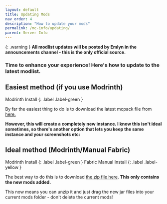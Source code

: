 ```yaml
---
layout: default
title: Updating Mods
nav_order: 4
description: "How to update your mods"
permalink: /mc-info/updating/
parent: Server Info
---
```


{: .warning }
**All modlist updates will be posted by Emlyn in the announcements channel - this is the only official source.**

### Time to enhance your experience! Here's how to update to the latest modlist.

## Easiest method (if you use Modrinth)
Modrinth Install
{: .label .label-green }

By far the easiest thing to do is to download the latest mcpack file from [here.](https://github.com/spacetwitter/spitter-mc/releases/download/v1.1.0/Spitter.Autumn.Fabric-update1x.1.1.3.mrpack)

**However, this will create a completely new instance. I know this isn't ideal sometimes, so there's another option that lets you keep the same instance and your screenshots etc:**

## Ideal method (Modrinth/Manual Fabric)
Modrinth Install
{: .label .label-green }
Fabric Manual Install
{: .label .label-yellow }


The best way to do this is to download [the zip file here](https://github.com/spacetwitter/spitter-mc/releases/download/v1.1.0/Spitter-1.1.3-ONLY-UPDATED.zip). **This only contains the new mods added.**

This now means you can unzip it and just drag the new jar files into your current mods folder - don't delete the current mods!


